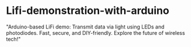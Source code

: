 # Lifi-demonstration-with-arduino
"Arduino-based LiFi demo: Transmit data via light using LEDs and photodiodes. Fast, secure, and DIY-friendly. Explore the future of wireless tech!"
